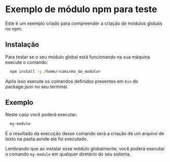 # Exemplo de módulo npm para teste

Este é um exemplo criado para compreender a criação de módulos globais no npm.

## Instalação

Para testar se o seu módulo global está funcionando na sua máquina execute o comando:

```bash
  npm install -g /home/<caminho_do_modulo>
```

Após isso execute os comandos definidos presentes em `bin` do package.json no seu terminal.

## Exemplo

Neste caso você poderá executar:

```bash
  my-module
```

E o resultado da execução desse comando será a criação de um arquivo de texto na pasta aonde ele foi executado.

Lembrando que ao instalar esse módulo globalmente, você poderá executar o comando `my-module` em qualquer diretório do seu sistema.
